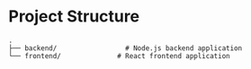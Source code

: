 # Project Structure

```
.
├── backend/                 # Node.js backend application
└── frontend/              # React frontend application
``` 